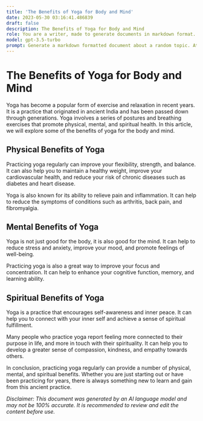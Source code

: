 ```yaml
---
title: 'The Benefits of Yoga for Body and Mind'
date: 2023-05-30 03:16:41.486839
draft: false
description: The Benefits of Yoga for Body and Mind
role: You are a writer, made to generate documents in markdown format. It is very important that all of the documents you generate are in valid markdown format.
model: gpt-3.5-turbo
prompt: Generate a markdown formatted document about a random topic. At the bottom, include a disclaimer explaining that the document was generated by you. The first line of the document should be the title. Make sure that the entire document is in proper markdown format, using a mix of various tags to make the document visually appealing.
---
```


# The Benefits of Yoga for Body and Mind

Yoga has become a popular form of exercise and relaxation in recent years. It is a practice that originated in ancient India and has been passed down through generations. Yoga involves a series of postures and breathing exercises that promote physical, mental, and spiritual health. In this article, we will explore some of the benefits of yoga for the body and mind.

## Physical Benefits of Yoga

Practicing yoga regularly can improve your flexibility, strength, and balance. It can also help you to maintain a healthy weight, improve your cardiovascular health, and reduce your risk of chronic diseases such as diabetes and heart disease.

Yoga is also known for its ability to relieve pain and inflammation. It can help to reduce the symptoms of conditions such as arthritis, back pain, and fibromyalgia.

## Mental Benefits of Yoga

Yoga is not just good for the body, it is also good for the mind. It can help to reduce stress and anxiety, improve your mood, and promote feelings of well-being.

Practicing yoga is also a great way to improve your focus and concentration. It can help to enhance your cognitive function, memory, and learning ability.

## Spiritual Benefits of Yoga

Yoga is a practice that encourages self-awareness and inner peace. It can help you to connect with your inner self and achieve a sense of spiritual fulfillment.

Many people who practice yoga report feeling more connected to their purpose in life, and more in touch with their spirituality. It can help you to develop a greater sense of compassion, kindness, and empathy towards others.

In conclusion, practicing yoga regularly can provide a number of physical, mental, and spiritual benefits. Whether you are just starting out or have been practicing for years, there is always something new to learn and gain from this ancient practice.

*Disclaimer: This document was generated by an AI language model and may not be 100% accurate. It is recommended to review and edit the content before use.*